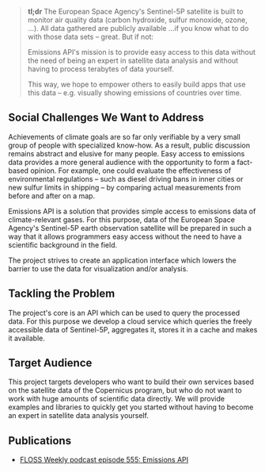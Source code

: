 > **tl;dr** The European Space Agency's Sentinel-5P satellite is built to
> monitor air quality data (carbon hydroxide, sulfur monoxide, ozone, …). All data
> gathered are publicly available …if you know what to do with those data sets – great.
> But if not:
>
> Emissions API's mission is to provide easy access to this data without the
> need of being an expert in satellite data analysis and without having to
> process terabytes of data yourself.
>
> This way, we hope to empower others to easily build apps that use this data –
> e.g. visually showing emissions of countries over time.


Social Challenges We Want to Address
-----------------------------------

Achievements of climate goals are so far only verifiable by a very small group
of people with specialized know-how. As a result, public discussion remains
abstract and elusive for many people. Easy access to emissions data provides a
more general audience with the opportunity to form a fact-based opinion. For example,
one could evaluate the effectiveness of environmental regulations – such as
diesel driving bans in inner cities or new sulfur limits in shipping – by
comparing actual measurements from before and after on a map.

Emissions API is a solution that provides simple access to emissions data of
climate-relevant gases. For this purpose, data of the European Space Agency's
Sentinel-5P earth observation satellite will be prepared in such a way that it
allows programmers easy access without the need to have a scientific background
in the field.

The project strives to create an application interface which lowers the barrier
to use the data for visualization and/or analysis.


Tackling the Problem
--------------------

The project's core is an API which can be used to query the processed data.
For this purpose we develop a cloud service which queries the freely
accessible data of Sentinel-5P, aggregates it, stores it in a cache and makes
it available.


Target Audience
---------------

This project targets developers who want to build their own services based on
the satellite data of the Copernicus program, but who do not want to work with
huge amounts of scientific data directly. We will provide examples and
libraries to quickly get you started without having to become an expert in
satellite data analysis yourself.

Publications
------------

 - [FLOSS Weekly podcast episode 555: Emissions API](https://twit.tv/shows/floss-weekly/episodes/555)
